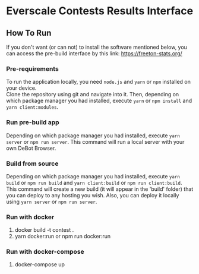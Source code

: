 # Everscale Contests Results Interface
## How To Run
If you don't want (or can not) to install the software mentioned below, you can access the pre-build interface by this link: https://freeton-stats.org/

### Pre-requirements  
To run the application locally, you need `node.js` and `yarn` or `npm` installed on your device.  
Clone the repository using git and navigate into it. Then, depending on which package manager you had installed, execute `yarn` or `npm install` and `yarn client:modules`.

### Run pre-build app
Depending on which package manager you had installed, execute `yarn server` or `npm run server`. This command will run a local server with your own DeBot Browser. 

### Build from source
Depending on which package manager you had installed, execute `yarn build` or `npm run build` and `yarn client:build` or `npm run client:build`. This command will create a new build (it will appear in the 'build' folder) that you can deploy to any hosting you wish. Also, you can deploy it locally using `yarn server` or `npm run server`.

### Run with docker
1. docker build -t contest .
2. yarn docker:run or npm run docker:run
### Run with docker-compose
1. docker-compose up


